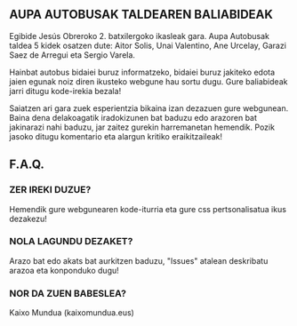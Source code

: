 ## AUPA AUTOBUSAK TALDEAREN BALIABIDEAK
Egibide Jesús Obreroko 2. batxilergoko ikasleak gara. Aupa Autobusak taldea 5 kidek osatzen dute: Aitor Solis, Unai Valentino, Ane Urcelay, Garazi Saez de Arregui eta Sergio Varela.

Hainbat autobus bidaiei buruz informatzeko, bidaiei buruz jakiteko edota jaien egunak noiz diren ikusteko webgune hau sortu dugu. Gure baliabideak jarri ditugu kode-irekia bezala!

Saiatzen ari gara zuek esperientzia bikaina izan dezazuen gure webgunean. Baina dena delakoagatik iradokizunen bat baduzu edo arazoren bat jakinarazi nahi baduzu, jar zaitez gurekin harremanetan hemendik. Pozik jasoko ditugu komentario eta alargun kritiko eraikitzaileak! 

## F.A.Q.
### ZER IREKI DUZUE?
Hemendik gure webgunearen kode-iturria eta gure css pertsonalisatua ikus dezakezu!

### NOLA LAGUNDU DEZAKET?
Arazo bat edo akats bat aurkitzen baduzu, "Issues" atalean deskribatu arazoa eta konponduko dugu!

### NOR DA ZUEN BABESLEA?
Kaixo Mundua (kaixomundua.eus)



